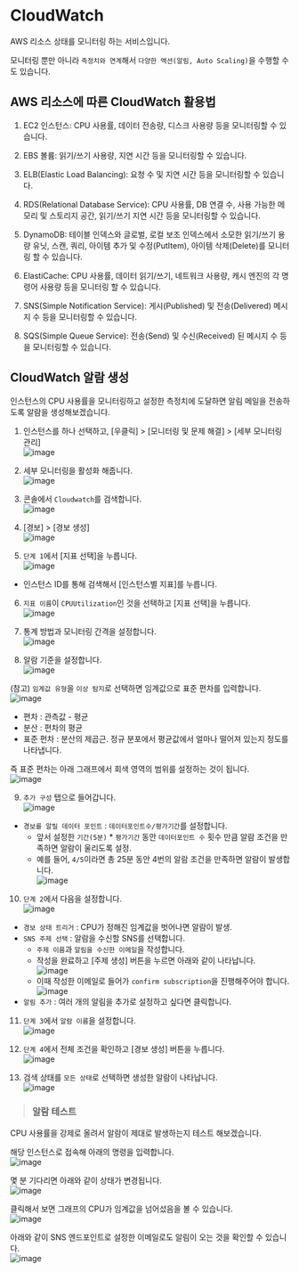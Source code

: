 # CloudWatch

AWS 리소스 상태를 모니터링 하는 서비스입니다.

모니터링 뿐만 아니라 `측정치와 연계`해서 `다양한 액션(알림, Auto Scaling)`을 수행할 수도 있습니다.

## AWS 리소스에 따른 CloudWatch 활용법

1. EC2 인스턴스: CPU 사용률, 데이터 전송량, 디스크 사용량 등을 모니터링할 수 있습니다. 

2. EBS 볼륨: 읽기/쓰기 사용량, 지연 시간 등을 모니터링할 수 있습니다. 

3. ELB(Elastic Load Balancing): 요청 수 및 지연 시간 등을 모니터링할 수 있습니다. 

4. RDS(Relational Database Service): CPU 사용률, DB 연결 수, 사용 가능한 메모리 및 스토리지 공간, 읽기/쓰기 지연 시간 등을 모니터링할 수 있습니다. 

5. DynamoDB: 테이블 인덱스와 글로벌, 로컬 보조 인덱스에서 소모한 읽기/쓰기 용량 유닛, 스캔, 쿼리, 아이템 추가 및 수정(PutItem), 아이템 삭제(Delete)를 모니터링 할 수 있습니다. 

6. ElastiCache: CPU 사용률, 데이터 읽기/쓰기, 네트워크 사용량, 캐시 엔진의 각 명령어 사용량 등을 모니터링 할 수 있습니다. 

7. SNS(Simple Notification Service): 게시(Published) 및 전송(Delivered) 메시지 수 등을 모니터링할 수 있습니다. 

8. SQS(Simple Queue Service): 전송(Send) 및 수신(Received) 된 메시지 수 등을 모니터링할 수 있습니다.

## CloudWatch 알람 생성

인스턴스의 CPU 사용률을 모니터링하고 설정한 측정치에 도달하면 알림 메일을 전송하도록 알람을 생성해보겠습니다.   

1. 인스턴스를 하나 선택하고, [우클릭] > [모니터링 및 문제 해결] > [세부 모니터링 관리]   
![image](https://user-images.githubusercontent.com/43658658/145750688-e7105956-cedd-443d-b153-6cecd15a6ec3.png)

2. 세부 모니터링을 활성화 해줍니다.   
![image](https://user-images.githubusercontent.com/43658658/145750747-7f758d50-bc29-47f7-a738-a3aba300d49c.png)

3. 콘솔에서 `Cloudwatch`를 검색합니다.   
![image](https://user-images.githubusercontent.com/43658658/145750808-c6a9817d-5d80-4a98-8345-516828ea41a1.png)

4. [경보] > [경보 생성]   
![image](https://user-images.githubusercontent.com/43658658/145750951-3a3e13c2-9b37-4e4a-a101-42c45e52a1bb.png)

5. `단계 1`에서 [지표 선택]을 누릅니다.   
![image](https://user-images.githubusercontent.com/43658658/145751380-643e0d03-d6ba-4661-8514-73588f5999ab.png)
* 인스턴스 ID를 통해 검색해서 [인스턴스별 지표]를 누릅니다.

6. `지표 이름`이 `CPUUtilization`인 것을 선택하고 [지표 선택]을 누릅니다.   
![image](https://user-images.githubusercontent.com/43658658/145751572-47b17abb-7f60-41f8-a7eb-f87b399e5eba.png)

7. 통계 방법과 모니터링 간격을 설정합니다.   
![image](https://user-images.githubusercontent.com/43658658/145751667-167b88d7-e2c2-4a73-902d-251081c2fdf2.png)

8. 알람 기준을 설정합니다.   
![image](https://user-images.githubusercontent.com/43658658/146382585-148ba912-5402-45d8-8ae7-8658c693ddb6.png)

(참고) `임계값 유형`을 `이상 탐지`로 선택하면 임계값으로 표준 편차를 입력합니다.   
![image](https://user-images.githubusercontent.com/43658658/145752061-e07d4e1b-d8fd-441e-b5c0-08d4af121fa1.png)   
* 편차 : 관측값 - 평균
* 분산 : 편차의 평균
* 표준 편차 : 분산의 제곱근. 정규 분포에서 평균값에서 얼마나 떨어져 있는지 정도를 나타냅니다.

즉 표준 편차는 아래 그래프에서 회색 영역의 범위를 설정하는 것이 됩니다.   
![image](https://user-images.githubusercontent.com/43658658/145752537-2cc03b5d-ef3f-43d2-91a5-b5081d2271e7.png)

9. `추가 구성` 탭으로 들어갑니다.   
![image](https://user-images.githubusercontent.com/43658658/145753040-bfe47056-7c0b-4ecd-92e5-fcc45b1be56a.png)   
* `경보를 알릴 데이터 포인트` : `데이터포인트수/평가기간`를 설정합니다.
  - 앞서 설정한 `기간(5분)` * `평가기간` 동안 `데이터포인트 수` 횟수 만큼 알람 조건을 만족하면 알람이 울리도록 설정.
  - 예를 들어, `4/5`이라면 총 25분 동안 4번의 알람 조건을 만족하면 알람이 발생합니다.   
  ![image](https://user-images.githubusercontent.com/43658658/145753306-5beb6b0a-cac1-4615-87fc-d5544b32336d.png)

10. `단계 2`에서 다음을 설정합니다.   
![image](https://user-images.githubusercontent.com/43658658/145753961-5cf9dc1c-a0d1-457b-a2ba-6f9fc89d810a.png)   
* `경보 상태 트리거` : CPU가 정해진 임계값을 벗어나면 알람이 발생.
* `SNS 주제 선택` : 알람을 수신할 SNS를 선택합니다.
  - `주제 이름`과 `알림을 수신한 이메일`을 작성합니다.   
  - 작성을 완료하고 [주제 생성] 버튼을 누르면 아래와 같이 나타납니다.   
  ![image](https://user-images.githubusercontent.com/43658658/145754116-b1819541-2f43-4c0d-be90-56480388b9f3.png)    
  - 이때 작성한 이메일로 들어가 `confirm subscription`을 진행해주어야 합니다.   
  ![image](https://user-images.githubusercontent.com/43658658/145755153-001be282-2761-44b5-81cf-637ff53678d3.png)   
* `알림 추가` : 여러 개의 알림을 추가로 설정하고 싶다면 클릭합니다.

11. `단계 3`에서 `알람 이름`을 설정합니다.   
![image](https://user-images.githubusercontent.com/43658658/145754204-6d8fc8f1-1825-4c12-84ed-43f8bb743bb3.png)

12. `단계 4`에서 전체 조건을 확인하고 [경보 생성] 버튼을 누릅니다.   
![image](https://user-images.githubusercontent.com/43658658/145754279-09452a5c-14c8-4bc2-95f1-adfd0fe6dead.png)

13. 검색 상태를 `모든 상태`로 선택하면 생성한 알람이 나타납니다.   
![image](https://user-images.githubusercontent.com/43658658/145754386-2b1bb012-3e1e-4e78-87d5-4a4e240bc689.png)

> <h3>알람 테스트</h3>

CPU 사용률을 강제로 올려서 알람이 제대로 발생하는지 테스트 해보겠습니다.

해당 인스턴스로 접속해 아래의 명령을 입력합니다.   
![image](https://user-images.githubusercontent.com/43658658/145754519-65213826-2a3e-48ba-9074-01a7cf26e5b1.png)

몇 분 기다리면 아래와 같이 상태가 변경됩니다.   
![image](https://user-images.githubusercontent.com/43658658/145754894-32ebc9ee-c199-4427-b1e8-fb08994605c5.png)

클릭해서 보면 그래프의 CPU가 임계값을 넘어섰음을 볼 수 있습니다.   
![image](https://user-images.githubusercontent.com/43658658/145754973-68bd0a7c-a09a-4c08-9726-907193f28033.png)

아래와 같이 SNS 엔드포인트로 설정한 이메일로도 알림이 오는 것을 확인할 수 있습니다.   
![image](https://user-images.githubusercontent.com/43658658/145756452-6ec3e882-5c5f-4e1a-be74-633aa41ea5e4.png)














